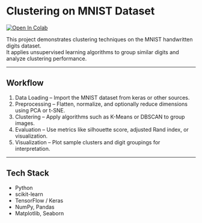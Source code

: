# Clustering on MNIST Dataset

[![Open In Colab](https://colab.research.google.com/assets/colab-badge.svg)](https://colab.research.google.com/drive/16wgXWWai0fcmUV7Xxe7kYR9b6eb_-Yyp?usp=sharing)

This project demonstrates clustering techniques on the MNIST handwritten digits dataset.  
It applies unsupervised learning algorithms to group similar digits and analyze clustering performance.

---

## Workflow
1. Data Loading – Import the MNIST dataset from keras or other sources.  
2. Preprocessing – Flatten, normalize, and optionally reduce dimensions using PCA or t-SNE.  
3. Clustering – Apply algorithms such as K-Means or DBSCAN to group images.  
4. Evaluation – Use metrics like silhouette score, adjusted Rand index, or visualization.  
5. Visualization – Plot sample clusters and digit groupings for interpretation.  

---

## Tech Stack
- Python  
- scikit-learn  
- TensorFlow / Keras  
- NumPy, Pandas  
- Matplotlib, Seaborn  
